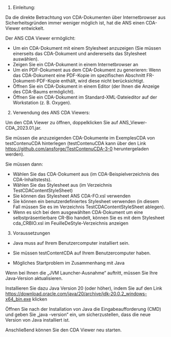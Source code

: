 ﻿1. Einleitung:

Da die direkte Betrachtung von CDA-Dokumenten über Internetbrowser aus Sicherheitsgründen immer weniger möglich ist, hat die ANS einen CDA-Viewer entwickelt.

Der ANS CDA Viewer ermöglicht:

- Um ein CDA-Dokument mit einem Stylesheet anzuzeigen (Sie müssen einerseits das CDA-Dokument und andererseits das Stylesheet auswählen).
- Zeigen Sie ein CDA-Dokument in einem Internetbrowser an
- Um ein PDF-Dokument aus dem CDA-Dokument zu generieren: Wenn das CDA-Dokument eine PDF-Kopie im spezifischen Abschnitt FR-Dokument-PDF-Kopie enthält, wird diese nicht berücksichtigt.
- Öffnen Sie ein CDA-Dokument in einem Editor (der Ihnen die Anzeige des CDA-Baums ermöglicht).
- Öffnen Sie ein CDA-Dokument im Standard-XML-Dateieditor auf der Workstation (z. B. Oxygen).

2. Verwendung des ANS CDA Viewers:

Um den CDA Viewer zu öffnen, doppelklicken Sie auf ANS_Viewer-CDA_2023.01.jar.

Sie müssen die anzuzeigenden CDA-Dokumente im ExemplesCDA von testContenuCDA hinterlegen (testContenuCDA kann über den Link https://github.com/ansforge/TestContenuCDA-3-0 heruntergeladen werden).

Sie müssen dann:

- Wählen Sie das CDA-Dokument aus (im CDA-Beispielverzeichnis des CDA-Inhaltstests).
- Wählen Sie das Stylesheet aus (im Verzeichnis TestCDAContentStyleSheet)
- Sie können das Stylesheet ANS CDA-FO.xsl verwenden
- Sie können ein benutzerdefiniertes Stylesheet verwenden (in diesem Fall müssen Sie es im Verzeichnis TestCDAContentStyleSheet ablegen).
- Wenn es sich bei dem ausgewählten CDA-Dokument um eine selbstpräsentierbare CR-Bio handelt, können Sie es mit dem Stylesheet cda_CRBIO.xsl im FeuilleDeStyle-Verzeichnis anzeigen

3. Voraussetzungen

- Java muss auf Ihrem Benutzercomputer installiert sein.

- Sie müssen testContentCDA auf Ihrem Benutzercomputer haben.

- Mögliches Startproblem im Zusammenhang mit Java

Wenn bei Ihnen die „JVM Launcher-Ausnahme“ auftritt, müssen Sie Ihre Java-Version aktualisieren.

Installieren Sie dazu Java Version 20 (oder höher), indem Sie auf den Link https://download.oracle.com/java/20/archive/jdk-20.0.2_windows-x64_bin.exe klicken

Öffnen Sie nach der Installation von Java die Eingabeaufforderung (CMD) und geben Sie „java -version“ ein, um sicherzustellen, dass die neue Version von Java installiert ist.

Anschließend können Sie den CDA Viewer neu starten.